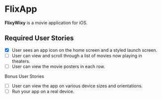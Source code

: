 # FlixApp
**FlixyWixy** is a movie application for iOS.

## Required User Stories

* [x] User sees an app icon on the home screen and a styled launch screen.
* [ ] User can view and scroll through a list of movies now playing in theaters.
* [ ] User can view the movie posters in each row.

Bonus User Stories

* [ ] User can view the app on various device sizes and orientations.
* [ ] Run your app on a real device.
